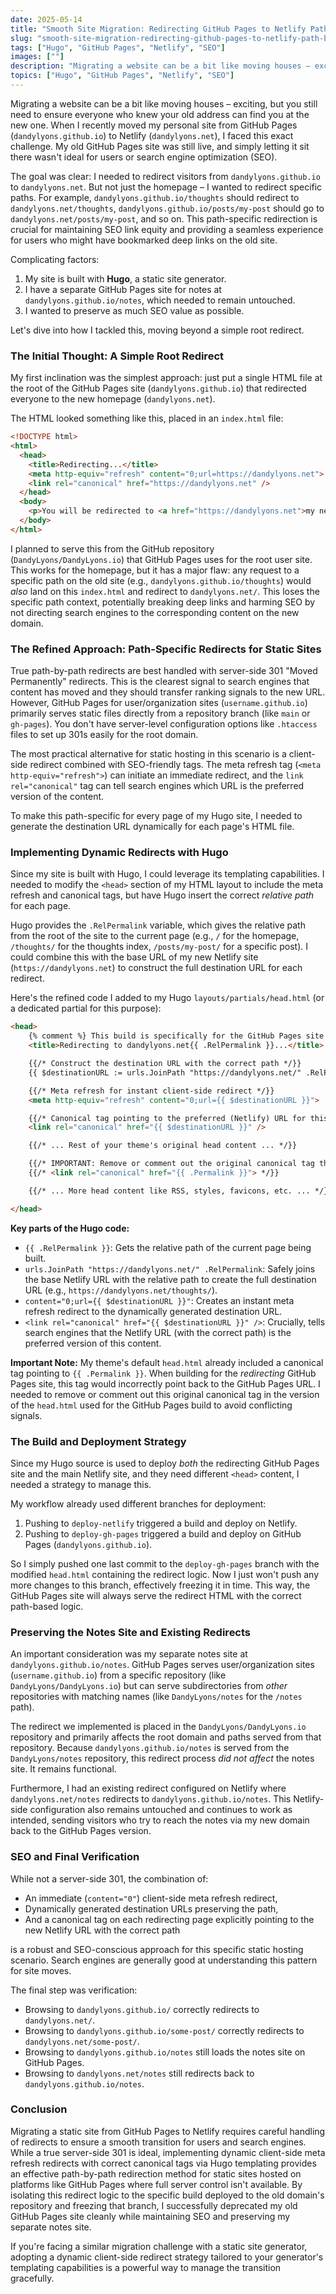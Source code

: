 ```yaml
---
date: 2025-05-14
title: "Smooth Site Migration: Redirecting GitHub Pages to Netlify Path-by-Path (with Hugo & SEO in Mind)"
slug: "smooth-site-migration-redirecting-github-pages-to-netlify-path-by-path"
tags: ["Hugo", "GitHub Pages", "Netlify", "SEO"]
images: [""]
description: "Migrating a website can be a bit like moving houses – exciting, but you still need to ensure everyone who knew your old address can find you at the new one."
topics: ["Hugo", "GitHub Pages", "Netlify", "SEO"]
---
```

Migrating a website can be a bit like moving houses – exciting, but you still need to ensure everyone who knew your old address can find you at the new one. When I recently moved my personal site from GitHub Pages (`dandylyons.github.io`) to Netlify (`dandylyons.net`), I faced this exact challenge. My old GitHub Pages site was still live, and simply letting it sit there wasn't ideal for users or search engine optimization (SEO).

The goal was clear: I needed to redirect visitors from `dandylyons.github.io` to `dandylyons.net`. But not just the homepage – I wanted to redirect specific paths. For example, `dandylyons.github.io/thoughts` should redirect to `dandylyons.net/thoughts`, `dandylyons.github.io/posts/my-post` should go to `dandylyons.net/posts/my-post`, and so on. This path-specific redirection is crucial for maintaining SEO link equity and providing a seamless experience for users who might have bookmarked deep links on the old site.

Complicating factors:
1. My site is built with **Hugo**, a static site generator.
2. I have a separate GitHub Pages site for notes at `dandylyons.github.io/notes`, which needed to remain untouched.
3. I wanted to preserve as much SEO value as possible.

Let's dive into how I tackled this, moving beyond a simple root redirect.

### The Initial Thought: A Simple Root Redirect

My first inclination was the simplest approach: just put a single HTML file at the root of the GitHub Pages site (`dandylyons.github.io`) that redirected everyone to the new homepage (`dandylyons.net`).

The HTML looked something like this, placed in an `index.html` file:

```html
<!DOCTYPE html>
<html>
  <head>
    <title>Redirecting...</title>
    <meta http-equiv="refresh" content="0;url=https://dandylyons.net">
    <link rel="canonical" href="https://dandylyons.net" />
  </head>
  <body>
    <p>You will be redirected to <a href="https://dandylyons.net">my new site</a> shortly.</p>
  </body>
</html>
```

I planned to serve this from the GitHub repository (`DandyLyons/DandyLyons.io`) that GitHub Pages uses for the root user site. This works for the homepage, but it has a major flaw: any request to a specific path on the old site (e.g., `dandylyons.github.io/thoughts`) would *also* land on this `index.html` and redirect to `dandylyons.net/`. This loses the specific path context, potentially breaking deep links and harming SEO by not directing search engines to the corresponding content on the new domain.

### The Refined Approach: Path-Specific Redirects for Static Sites

True path-by-path redirects are best handled with server-side 301 "Moved Permanently" redirects. This is the clearest signal to search engines that content has moved and they should transfer ranking signals to the new URL. However, GitHub Pages for user/organization sites (`username.github.io`) primarily serves static files directly from a repository branch (like `main` or `gh-pages`). You don't have server-level configuration options like `.htaccess` files to set up 301s easily for the root domain.

The most practical alternative for static hosting in this scenario is a client-side redirect combined with SEO-friendly tags. The meta refresh tag (`<meta http-equiv="refresh">`) can initiate an immediate redirect, and the `link rel="canonical"` tag can tell search engines which URL is the preferred version of the content.

To make this path-specific for every page of my Hugo site, I needed to generate the destination URL dynamically for each page's HTML file.

### Implementing Dynamic Redirects with Hugo

Since my site is built with Hugo, I could leverage its templating capabilities. I needed to modify the `<head>` section of my HTML layout to include the meta refresh and canonical tags, but have Hugo insert the correct *relative path* for each page.

Hugo provides the `.RelPermalink` variable, which gives the relative path from the root of the site to the current page (e.g., `/` for the homepage, `/thoughts/` for the thoughts index, `/posts/my-post/` for a specific post). I could combine this with the base URL of my new Netlify site (`https://dandylyons.net`) to construct the full destination URL for each redirect.

Here's the refined code I added to my Hugo `layouts/partials/head.html` (or a dedicated partial for this purpose):

```html
<head>
    {% comment %} This build is specifically for the GitHub Pages site (dandylyons.github.io) to redirect visitors to the new Netlify site (dandylyons.net), preserving paths. {% endcomment %}
    <title>Redirecting to dandylyons.net{{ .RelPermalink }}...</title>

    {{/* Construct the destination URL with the correct path */}}
    {{ $destinationURL := urls.JoinPath "https://dandylyons.net/" .RelPermalink }}

    {{/* Meta refresh for instant client-side redirect */}}
    <meta http-equiv="refresh" content="0;url={{ $destinationURL }}">

    {{/* Canonical tag pointing to the preferred (Netlify) URL for this specific path */}}
    <link rel="canonical" href="{{ $destinationURL }}" />

    {{/* ... Rest of your theme's original head content ... */}}

    {{/* IMPORTANT: Remove or comment out the original canonical tag that points to {{ .Permalink }} */}}
    {{/* <link rel="canonical" href="{{ .Permalink }}"> */}}

    {{/* ... More head content like RSS, styles, favicons, etc. ... */}}

</head>
```

**Key parts of the Hugo code:**

-  `{{ .RelPermalink }}`: Gets the relative path of the current page being built.
-  `urls.JoinPath "https://dandylyons.net/" .RelPermalink`: Safely joins the base Netlify URL with the relative path to create the full destination URL (e.g., `https://dandylyons.net/thoughts/`).
-  `content="0;url={{ $destinationURL }}"`: Creates an instant meta refresh redirect to the dynamically generated destination URL.
-  `<link rel="canonical" href="{{ $destinationURL }}" />`: Crucially, tells search engines that the Netlify URL (with the correct path) is the preferred version of this content.

**Important Note:** My theme's default `head.html` already included a canonical tag pointing to `{{ .Permalink }}`. When building for the *redirecting* GitHub Pages site, this tag would incorrectly point back to the GitHub Pages URL. I needed to remove or comment out this original canonical tag in the version of the `head.html` used for the GitHub Pages build to avoid conflicting signals.

### The Build and Deployment Strategy

Since my Hugo source is used to deploy *both* the redirecting GitHub Pages site and the main Netlify site, and they need different `<head>` content, I needed a strategy to manage this.

My workflow already used different branches for deployment:
1. Pushing to `deploy-netlify` triggered a build and deploy on Netlify.
2. Pushing to `deploy-gh-pages` triggered a build and deploy on GitHub Pages (`dandylyons.github.io`).

So I simply pushed one last commit to the `deploy-gh-pages` branch with the modified `head.html` containing the redirect logic. Now I just won't push any more changes to this branch, effectively freezing it in time. This way, the GitHub Pages site will always serve the redirect HTML with the correct path-based logic.

### Preserving the Notes Site and Existing Redirects

An important consideration was my separate notes site at `dandylyons.github.io/notes`. GitHub Pages serves user/organization sites (`username.github.io`) from a specific repository (like `DandyLyons/DandyLyons.io`) but can serve subdirectories from *other* repositories with matching names (like `DandyLyons/notes` for the `/notes` path).

The redirect we implemented is placed in the `DandyLyons/DandyLyons.io` repository and primarily affects the root domain and paths served from that repository. Because `dandylyons.github.io/notes` is served from the `DandyLyons/notes` repository, this redirect process *did not affect* the notes site. It remains functional.

Furthermore, I had an existing redirect configured on Netlify where `dandylyons.net/notes` redirects to `dandylyons.github.io/notes`. This Netlify-side configuration also remains untouched and continues to work as intended, sending visitors who try to reach the notes via my new domain back to the GitHub Pages version.

### SEO and Final Verification

While not a server-side 301, the combination of:

-  An immediate (`content="0"`) client-side meta refresh redirect,
-  Dynamically generated destination URLs preserving the path,
-  And a canonical tag on each redirecting page explicitly pointing to the new Netlify URL with the correct path

is a robust and SEO-conscious approach for this specific static hosting scenario. Search engines are generally good at understanding this pattern for site moves.

The final step was verification:

-  Browsing to `dandylyons.github.io/` correctly redirects to `dandylyons.net/`.
-  Browsing to `dandylyons.github.io/some-post/` correctly redirects to `dandylyons.net/some-post/`.
-  Browsing to `dandylyons.github.io/notes` still loads the notes site on GitHub Pages.
-  Browsing to `dandylyons.net/notes` still redirects back to `dandylyons.github.io/notes`.

### Conclusion

Migrating a static site from GitHub Pages to Netlify requires careful handling of redirects to ensure a smooth transition for users and search engines. While a true server-side 301 is ideal, implementing dynamic client-side meta refresh redirects with correct canonical tags via Hugo templating provides an effective path-by-path redirection method for static sites hosted on platforms like GitHub Pages where full server control isn't available. By isolating this redirect logic to the specific build deployed to the old domain's repository and freezing that branch, I successfully deprecated my old GitHub Pages site cleanly while maintaining SEO and preserving my separate notes site.

If you're facing a similar migration challenge with a static site generator, adopting a dynamic client-side redirect strategy tailored to your generator's templating capabilities is a powerful way to manage the transition gracefully.

